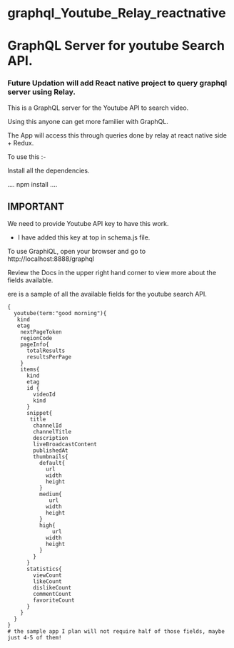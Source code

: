 # graphql_Youtube_Relay_reactnative
# GraphQL Server for youtube Search API.

### Future Updation will add React native project to query graphql server using Relay.

This is a GraphQL server for the Youtube API to search video.

Using this anyone can get more familier with GraphQL.

The App will access this through queries done by relay at react native side + Redux.

To use this :- 

Install all the dependencies.

....
npm install 
....

## IMPORTANT

We need to provide Youtube API key to have this work.

* I have added this key at top in schema.js file.

To use GraphiQL, open your browser and go to http://localhost:8888/graphql

Review the Docs in the upper right hand corner to view more about the fields available.

 ere is a sample of all the available fields for the youtube search API.

```
{
  youtube(term:"good morning"){
   kind
   etag
    nextPageToken
    regionCode
    pageInfo{
      totalResults
      resultsPerPage
    }
    items{
      kind
      etag
      id {
        videoId
        kind
      }
      snippet{
       title
        channelId
        channelTitle
        description
        liveBroadcastContent
        publishedAt
        thumbnails{
          default{
            url
            width
            height
          }
          medium{
             url
            width
            height
          }
          high{
              url
            width
            height
          }
        }
      }
      statistics{
        viewCount
        likeCount
        dislikeCount
        commentCount
        favoriteCount
      }
    }
  }
}
# the sample app I plan will not require half of those fields, maybe just 4-5 of them!
